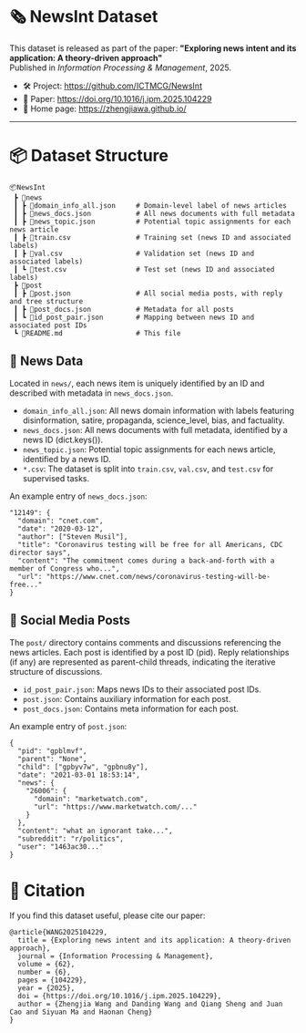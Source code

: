 # 🗞️ NewsInt Dataset

This dataset is released as part of the paper: **"Exploring news intent and its application: A theory-driven approach"**  
Published in *Information Processing & Management*, 2025.  

- 🛠️ Project: https://github.com/ICTMCG/NewsInt
- 🔗 Paper: https://doi.org/10.1016/j.ipm.2025.104229
- 🏡 Home page: https://zhengjiawa.github.io/

---

# 📦 Dataset Structure

```
📦NewsInt
 ┣ 📂news
 ┃ ┣ 📜domain_info_all.json     # Domain-level label of news articles
 ┃ ┣ 📜news_docs.json           # All news documents with full metadata
 ┃ ┣ 📜news_topic.json          # Potential topic assignments for each news article
 ┃ ┣ 📜train.csv                # Training set (news ID and associated labels)
 ┃ ┣ 📜val.csv                  # Validation set (news ID and associated labels)
 ┃ ┗ 📜test.csv                 # Test set (news ID and associated labels)
 ┣ 📂post
 ┃ ┣ 📜post.json                # All social media posts, with reply and tree structure
 ┃ ┣ 📜post_docs.json           # Metadata for all posts
 ┃ ┗ 📜id_post_pair.json        # Mapping between news ID and associated post IDs
 ┗ 📜README.md                  # This file
 ```

## 📰 News Data

Located in `news/`, each news item is uniquely identified by an ID and described with metadata in `news_docs.json`. 

- `domain_info_all.json`: All news domain information with labels featuring disinformation, satire, propaganda, science_level, bias, and factuality.
- `news_docs.json`: All news documents with full metadata, identified by a news ID (dict.keys()).
- `news_topic.json`: Potential topic assignments for each news article, identified by a news ID.
- `*.csv`: The dataset is split into `train.csv`, `val.csv`, and `test.csv` for supervised tasks.

An example entry of `news_docs.json`:
```
"12149": {
  "domain": "cnet.com",
  "date": "2020-03-12",
  "author": ["Steven Musil"],
  "title": "Coronavirus testing will be free for all Americans, CDC director says",
  "content": "The commitment comes during a back-and-forth with a member of Congress who...",
  "url": "https://www.cnet.com/news/coronavirus-testing-will-be-free..."
}
```

## 💬 Social Media Posts

The `post/` directory contains comments and discussions referencing the news articles. Each post is identified by a post ID (pid). Reply relationships (if any) are represented as parent-child threads, indicating the iterative structure of discussions.

- `id_post_pair.json`: Maps news IDs to their associated post IDs.
- `post.json`: Contains auxiliary information for each post.
- `post_docs.json`: Contains meta information for each post.

An example entry of `post.json`:
```
{
  "pid": "gpblmvf",
  "parent": "None",
  "child": ["gpbyv7w", "gpbnu8y"],
  "date": "2021-03-01 18:53:14",
  "news": {
    "26006": {
      "domain": "marketwatch.com",
      "url": "https://www.marketwatch.com/..."
    }
  },
  "content": "what an ignorant take...",
  "subreddit": "r/politics",
  "user": "1463ac30..."
}
```

# 📖 Citation
If you find this dataset useful, please cite our paper:

```
@article{WANG2025104229,
  title = {Exploring news intent and its application: A theory-driven approach},
  journal = {Information Processing & Management},
  volume = {62},
  number = {6},
  pages = {104229},
  year = {2025},
  doi = {https://doi.org/10.1016/j.ipm.2025.104229},
  author = {Zhengjia Wang and Danding Wang and Qiang Sheng and Juan Cao and Siyuan Ma and Haonan Cheng}
}
```
